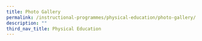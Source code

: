 ```yaml
---
title: Photo Gallery
permalink: /instructional-programmes/physical-education/photo-gallery/
description: ""
third_nav_title: Physical Education
---
```

